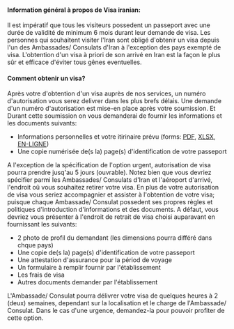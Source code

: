 #### Information général à propos de Visa iranian:
Il est impératif que tous les visiteurs possedent un passeport avec une durée de validité de minimum 6 mois durant leur demande de visa.
Les personnes qui souhaitent visiter l'Iran sont obligé d'obtenir un visa depuis l'un des Ambassades/ Consulats d'Iran à l'exception des pays exempté de visa.
L'obtention d'un visa à priori de son arrivé en Iran est la façon le plus sûr et efficace d'éviter tous gênes eventuelles.

#### Comment obtenir un visa?
Après votre d'obtention d'un visa auprès de nos services, un numéro d'autorisation vous serez delivrer dans les plus brefs délais. Une demande d'un numéro d'autorisation est mise-en place après votre soumission. Et Durant cette soumission on vous demanderai de fournir les informations et les documents suivants:

- Informations personnelles et votre itirinaire prévu (forms: <span class="visaLinks"><a href="/files/VISA%20FORM.pdf">PDF</a>, <a href="/files/VISA-LIGHT.xlsx">XLSX</a>, <a id="online-link" href="#visaForm">EN-LIGNE</a></span>)
- Une copie numérisée de(s la) page(s) d'identification de votre passeport

A l'exception de la spécification de l'option urgent, autorisation de visa pourra prendre jusq'au 5 jours (ouvrable). Notez bien que vous devriez spécifier parmi les Ambassades/ Consulats d'Iran et l'aéroport d'arrivé, l'endroit oû vous souhaitez retirer votre visa.
En plus de votre autorisation de visa vous seriez accompagnier et assister à l'obtention de votre visa; puisque chaque Ambassade/ Consulat possedent ses propres règles et politiques d'introduction d'informations et des documents. A défaut, vous devriez vous présenter à l'endroit de retrait de visa choisi auparavant en fournissant les suivants:

- 2 photo de profil du demandant (les dimensions pourra différé dans chque pays)
- Une copie de(s la) page(s) d'identification de votre passeport
- Une attestation d'assurance pour la périod de voyage
- Un formulaire à remplir fournir par l'établissement
- Les frais de visa
- Autres documents demander par l'établissement

L'Ambassade/ Consulat pourra délivrer votre visa de quelques heures à 2 (deux) semaines, dependant sur la localisation et le charge de l'Ambassade/ Consulat. Dans le cas d'une urgence, demandez-la pour pouvoir profiter de cette option.

<script type="text/javascript">
    // ONLINE FORM onclick
    $('#online-link').on('click', function(){
        $('.visa-form').addClass('show');
    });
    // Anchor link
    $('a[href^="#"]').on("click",function(){
        var t= $(this.hash);
        var t=t.length&&t||$('[id='+this.hash.slice(1)+']');
        if(t.length){
            var tOffset=t.offset().top;
            $('html,body').animate({scrollTop:tOffset-70},'slow');
            window.history.replaceState( {}, '', '#'+this.hash.slice(1));
            return false;
        }
    });
</script>

<!--
#### Obtenir Visa d'Iran
Les ressortissants de tous les pays qui ont un passeport en cours de validité (minimum 6 mois) après presentant les documents nécessaire et l'obtention Visa d'Iran peuvent voyager en Iran. Les anciens ressortissants d'Iran qu'ils ont quitté leurs citoyenneté d'après le droit civil d'Iran en presentant une attestation de ce dernier de la part de R.I. d'Iran, et après l'obtention Visa d'Iran peuvent voyager en Iran.

#### Visa de Tourisme
Les demandeurs de Visa touristique qui souhaitent visiter Iran quelque soit pour les monuments touristiques ou historiques ou qui veulent faire le pèlerinage des lieux saint situé dans les villes religieuses, sont invité à obtenir le Visa touristique.

#### Visa de Commerce
Les commercants, les experts et les techniciens qui souhaite visiter Iran pour soit pour des négociations commercieux, invesstissment et etc. en presentant une invitation de la part des sociètes et les institus en Iran peuvent demander le Visa de Commerce.

Le Visa de commerce en dependant du sujet de voyage, peut être délivré une ou plusieurs fois.

#### Visa de Transition
Visa de transistion sera delivré aux personnes qui souhaitent voyager à un pays tiers en passant par les territoire R. I. d'Iran. Ces personnes peuvent passer par Iran en tant transition.
-->